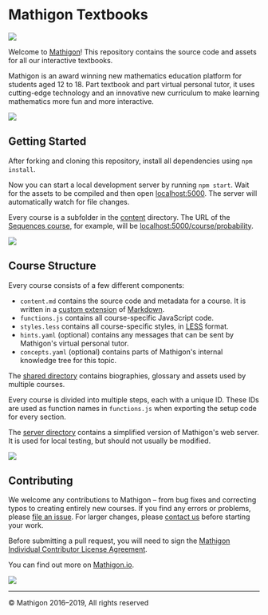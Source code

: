 # Mathigon Textbooks

![](https://mathigon.org/images/hero.png)

Welcome to [Mathigon](https://mathigon.org)! This repository contains the source
code and assets for all our interactive textbooks.

Mathigon is an award winning new mathematics education platform for students
aged 12 to 18. Part textbook and part virtual personal tutor, it uses
cutting-edge technology and an innovative new curriculum to make learning
mathematics more fun and more interactive.

![](https://mathigon.org/images/unused/divider-1.png)


## Getting Started

After forking and cloning this repository, install all dependencies using
`npm install`.

Now you can start a local development server by running `npm start`. Wait for
the assets to be compiled and then open [localhost:5000](http://localhost:5000).
The server will automatically watch for file changes.

Every course is a subfolder in the [content](content) directory. The URL of the
[Sequences course](content/sequences), for example, will be
[localhost:5000/course/probability](http://localhost:5000/course/sequences).

![](https://mathigon.org/images/unused/divider-2.png)


## Course Structure

Every course consists of a few different components:

* `content.md` contains the source code and metadata for a course. It is
  written in a [custom extension](https://mathigon.io/markdown) of
  [Markdown](https://github.com/adam-p/markdown-here/wiki/Markdown-Cheatsheet).
* `functions.js` contains all course-specific JavaScript code.
* `styles.less` contains all course-specific styles, in
  [LESS](http://lesscss.org/) format.
* `hints.yaml` (optional) contains any messages that can be sent by Mathigon's
  virtual personal tutor.
* `concepts.yaml` (optional) contains parts of Mathigon's internal knowledge
  tree for this topic.

The [shared directory](content/shared) contains biographies, glossary and assets
used by multiple courses.

Every course is divided into multiple steps, each with a unique ID. These IDs
are used as function names in `functions.js` when exporting the setup code
for every section.

The [server directory](server) contains a simplified version of Mathigon's web
server. It is used for local testing, but should not usually be modified.

![](https://mathigon.org/images/unused/divider-3.png)


## Contributing

We welcome any contributions to Mathigon – from bug fixes and correcting typos
to creating entirely new courses. If you find any errors or problems, please
[file an issue](https://github.com/mathigon/textbooks/issues). For larger
changes, please [contact us](mailto:dev@mathigon.org) before starting your work.

Before submitting a pull request, you will need to sign the [Mathigon Individual
Contributor License Agreement](https://gist.github.com/plegner/5ad5b7be2948a4ad073c50b15ac01d39).

You can find out more on [Mathigon.io](https://mathigon.io).

![](https://mathigon.org/images/unused/divider-4.png)

---

© Mathigon 2016–2019, All rights reserved
